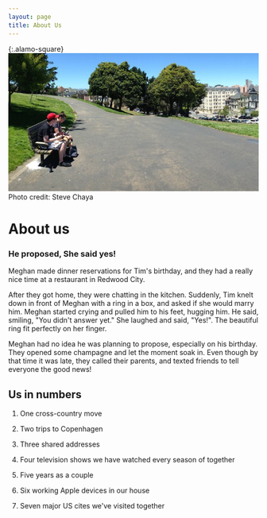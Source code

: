 ```yaml
---
layout: page
title: About Us
---
```


{:.alamo-square}
![Meghan and Tim](/images/us-alamo-square.jpg)
<span class="photo-credit">Photo credit: Steve Chaya</span>

# About us

### He proposed, She said yes!
Meghan made dinner reservations for Tim's birthday, and they had a really nice time at a restaurant in Redwood City. 

After they got home, they were chatting in the kitchen.
Suddenly, Tim knelt down in front of Meghan with a ring in a box, and asked if she would marry him.
Meghan started crying and pulled him to his feet, hugging him.
He said, smiling, "You didn't answer yet."
She laughed and said, "Yes!".
The beautiful ring fit perfectly on her finger.

Meghan had no idea he was planning to propose, especially on his birthday.
They opened some champagne and let the moment soak in.
Even though by that time it was late, they called their parents, and texted friends to tell everyone the good news!

## Us in numbers

1. One cross-country move

2. Two trips to Copenhagen

3. Three shared addresses

4. Four television shows we have watched every season of together <!-- The Office, The West Wing, Heroes, 30 Rock -->

5. Five years as a couple

6. Six working Apple devices in our house <!-- 2 phones, 2 laptops, 1 shuffle, 1 mac mini -->

7. Seven major US cites we've visited together <!-- San Francisco, Portland, Las Vegas, New Orleans, New York City, Philadelphia, San Jose -->
